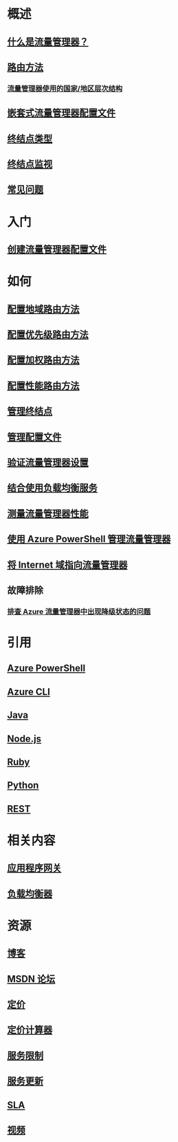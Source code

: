 # 概述
## [什么是流量管理器？](traffic-manager-overview.md)
## [路由方法](traffic-manager-routing-methods.md)
### [流量管理器使用的国家/地区层次结构](traffic-manager-geographic-regions.md)
## [嵌套式流量管理器配置文件](traffic-manager-nested-profiles.md)
## [终结点类型](traffic-manager-endpoint-types.md)
## [终结点监视](traffic-manager-monitoring.md)
<!--Not Available ## [Real User Measurements](traffic-manager-rum-overview.md)-->
<!--Not Available ## [Traffic View](traffic-manager-traffic-view-overview.md)-->
## [常见问题](traffic-manager-FAQs.md)

# 入门
## [创建流量管理器配置文件](traffic-manager-create-profile.md)

# 如何

## [配置地域路由方法](traffic-manager-configure-geographic-routing-method.md)
## [配置优先级路由方法](traffic-manager-configure-priority-routing-method.md)
## [配置加权路由方法](traffic-manager-configure-weighted-routing-method.md)
## [配置性能路由方法](traffic-manager-configure-performance-routing-method.md)
## [管理终结点](traffic-manager-manage-endpoints.md)
## [管理配置文件](traffic-manager-manage-profiles.md)
## [验证流量管理器设置](traffic-manager-testing-settings.md)
## [结合使用负载均衡服务](traffic-manager-load-balancing-azure.md)
## [测量流量管理器性能](traffic-manager-performance-considerations.md)
## [使用 Azure PowerShell 管理流量管理器](traffic-manager-powershell-arm.md)
## [将 Internet 域指向流量管理器](traffic-manager-point-internet-domain.md)
## 故障排除
### [排查 Azure 流量管理器中出现降级状态的问题](traffic-manager-troubleshooting-degraded.md)

# 引用
## [Azure PowerShell](https://docs.microsoft.com/powershell/module/azurerm.trafficmanager)
## [Azure CLI](https://docs.azure.cn/zh-cn/cli/network/traffic-manager?view=azure-cli-latest)
## [Java](https://docs.azure.cn/java/api/com.microsoft.azure.management.trafficmanager)
## [Node.js](http://azure.github.io/azure-sdk-for-node/azure-arm-trafficmanager/latest/)
## [Ruby](http://www.rubydoc.info/gems/azure_mgmt_traffic_manager)
## [Python](http://azure-sdk-for-python.readthedocs.io/en/latest/sample_azure-mgmt-trafficmanager.html)
## [REST](https://msdn.microsoft.com/library/mt163667.aspx)

# 相关内容
## [应用程序网关](/application-gateway/)
## [负载均衡器](/load-balancer/)
<!--Not Available ## [Azure DNS](/dns/)-->

# 资源
## [博客](https://www.azure.cn/blog/tags/网络服务)
## [MSDN 论坛](https://social.msdn.microsoft.com/Forums/en-US/home?forum=WAVirtualMachinesVirtualNetwork)
## [定价](https://www.azure.cn/pricing/details/traffic-manager/)
## [定价计算器](https://www.azure.cn/pricing/calculator/)
## [服务限制](../azure-subscription-service-limits.md#traffic-manager-limits)
## [服务更新](https://www.azure.cn/what-is-new/)
## [SLA](https://www.azure.cn/support/sla/traffic-manager/)
## [视频](https://www.azure.cn/video-center/)

<!--Update_Description: update link-->
